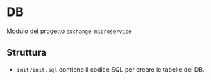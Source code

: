 # DB
Modulo del progetto `exchange-microservice`

## Struttura
- `init/init.sql` contiene il codice SQL per creare le tabelle del DB.